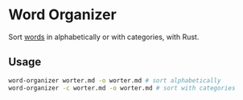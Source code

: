 # Word Organizer

Sort [words](../worter.md) in alphabetically or with categories, with Rust.

## Usage

```bash
word-organizer worter.md -o worter.md # sort alphabetically
word-organizer -c worter.md -o worter.md # sort with categories
```
